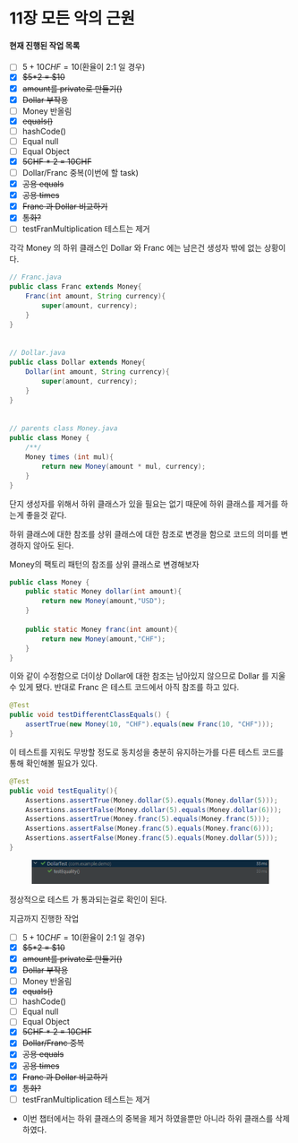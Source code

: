 # 11장 모든 악의 근원

#### 현재 진행된 작업 목록

* [ ] $5 + 10CHF = 10$(환율이 2:1  일 경우)
* [x] ~~$5\*2 = $10~~
* [x] ~~amount를 private로 만들기()~~
* [x] ~~Dollar 부작용~~
* [ ] Money 반올림
* [x] ~~equals()~~
* [ ] hashCode()
* [ ] Equal null
* [ ] Equal Object&#x20;
* [x] ~~5CHF \* 2 = 10CHF~~
* [ ] Dollar/Franc 중복(이번에 할 task)
* [x] ~~공용 equals~~
* [x] ~~공용 times~~
* [x] ~~Franc 과 Dollar 비교하기~~
* [x] ~~통화?~~
* [ ] testFranMultiplication 테스트는 제거

각각 Money 의 하위 클래스인 Dollar 와 Franc 에는 남은건 생성자 밖에 없는 상황이다.

```java
// Franc.java
public class Franc extends Money{
    Franc(int amount, String currency){
        super(amount, currency);
    }
}


// Dollar.java
public class Dollar extends Money{
    Dollar(int amount, String currency){
        super(amount, currency);
    }
}


// parents class Money.java
public class Money {
    /**/
    Money times (int mul){
        return new Money(amount * mul, currency);
    }
}


```

단지 생성자를 위해서 하위 클래스가 있을 필요는 없기 때문에 하위 클래스를 제거를 하는게 좋을것 같다.

하위 클래스에 대한 참조를 상위 클래스에 대한 참조로 변경을 함으로 코드의 의미를 변경하지 않아도 된다.

Money의 팩토리 패턴의 참조를 상위 클래스로 변경해보자

```java
public class Money {
    public static Money dollar(int amount){
        return new Money(amount,"USD");
    }

    public static Money franc(int amount){
        return new Money(amount,"CHF");
    }
}
```

이와 같이 수정함으로 더이상 Dollar에 대한 참조는 남아있지 않으므로 Dollar 를 지울수 있게 됐다. 반대로 Franc 은 테스트 코드에서 아직 참조를 하고 있다.&#x20;



```java
@Test
public void testDifferentClassEquals() {
    assertTrue(new Money(10, "CHF").equals(new Franc(10, "CHF")));
}
```

이 테스트를 지워도 무방할 정도로 동치성을 충분히 유지하는가를 다른 테스트 코드를 통해 확인해볼 필요가 있다.



```java
@Test
public void testEquality(){
    Assertions.assertTrue(Money.dollar(5).equals(Money.dollar(5)));
    Assertions.assertFalse(Money.dollar(5).equals(Money.dollar(6)));
    Assertions.assertTrue(Money.franc(5).equals(Money.franc(5)));
    Assertions.assertFalse(Money.franc(5).equals(Money.franc(6)));
    Assertions.assertFalse(Money.franc(5).equals(Money.dollar(5)));
}
```

<figure><img src="../../../.gitbook/assets/image (2) (1) (1) (1) (1) (1) (1).png" alt=""><figcaption></figcaption></figure>

정상적으로 테스트 가 통과되는걸로 확인이 된다.



지금까지 진행한 작업

* [ ] $5 + 10CHF = 10$(환율이 2:1  일 경우)
* [x] ~~$5\*2 = $10~~
* [x] ~~amount를 private로 만들기()~~
* [x] ~~Dollar 부작용~~
* [ ] Money 반올림
* [x] ~~equals()~~
* [ ] hashCode()
* [ ] Equal null
* [ ] Equal Object&#x20;
* [x] ~~5CHF \* 2 = 10CHF~~
* [x] ~~Dollar/Franc 중복~~
* [x] ~~공용 equals~~
* [x] ~~공용 times~~
* [x] ~~Franc 과 Dollar 비교하기~~
* [x] ~~통화?~~
* [ ] testFranMultiplication 테스트는 제거

- 이번 챕터에서는 하위 클래스의 중복을 제거 하였을뿐만 아니라 하위 클래스를 삭제하였다.&#x20;
